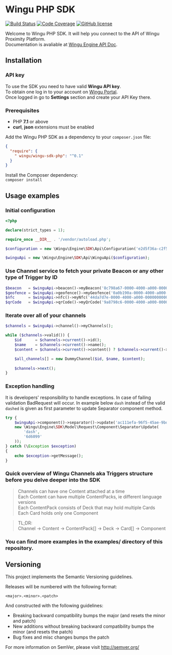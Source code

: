 # Wingu PHP SDK

[![Build Status](https://travis-ci.org/wingu-GmbH/wingu-sdk-php.png?branch=master)](https://travis-ci.org/wingu-GmbH/wingu-sdk-php)
[![Code Coverage](https://codecov.io/gh/wingu-GmbH/wingu-sdk-php/branch/master/graph/badge.svg)](https://codecov.io/gh/wingu-GmbH/wingu-sdk-php)
[![GitHub license](https://img.shields.io/github/license/wingu-GmbH/wingu-sdk-php.svg)](https://github.com/wingu-GmbH/wingu-sdk-php/blob/master/LICENSE.md)

Welcome to Wingu PHP SDK. It will help you connect to the API of Wingu Proximity Platform.  
Documentation is avaliable at [Wingu Engine API Doc](https://wingu-engine.de/api/doc).

## Installation

### API key

To use the SDK you need to have valid **Wingu API key**.  
To obtain one log in to your account on [Wingu Portal](https://wingu-portal.de).  
Once logged in go to **Settings** section and create your API Key there.

### Prerequisites

* PHP **7.1** or above
* **curl**, **json** extensions must be enabled

Add the Wingu PHP SDK as a dependency to your `composer.json` file:
```json
{
  "require": {
    " wingu/wingu-sdk-php": "^0.1"
  }
}
```

Install the Composer dependency:  
```composer install```

## Usage examples

### Initial configuration

```php
<?php

declare(strict_types = 1);

require_once __DIR__ . '/vendor/autoload.php';

$configuration = new \Wingu\Engine\SDK\Api\Configuration('e2d5f36a-c2f5-11e8-a355-529269fb1459');

$winguApi = new \Wingu\Engine\SDK\Api\WinguApi($configuration);
```

### Use Channel service to fetch your private Beacon or any other type of Trigger by ID

```php
$beacon   = $winguApi->beacon()->myBeacon('8c798a67-0000-4000-a000-000000000001');
$geofence = $winguApi->geofence()->myGeofence('0a0b190a-0000-4000-a000-000000000001');
$nfc      = $winguApi->nfc()->myNfc('44da7d7e-0000-4000-a000-000000000001');
$qrCode   = $winguApi->qrCode()->myQrCode('9a8798c6-0000-4000-a000-000000000001');
```

### Iterate over all of your channels

```php
$channels = $winguApi->channel()->myChannels();

while ($channels->valid()) {
    $id      = $channels->current()->id();
    $name    = $channels->current()->name();
    $content = $channels->current()->content() ? $channels->current()->content()->id() : 'No content attached';

    $all_channels[] = new DummyChannel($id, $name, $content);
   
    $channels->next();
}
```

### Exception handling

It is developers' responsibility to handle exceptions. In case of failing validation BadRequest will occur. In example below `dash` instead of the valid `dashed` is given as first parameter to update Separator component method.

```php
try {
    $winguApi->component()->separator()->update('ac111efa-96f5-45ae-9bd2-c32c82c5c6c7',
    new \Wingu\Engine\SDK\Model\Request\Component\Separator\Update(
        'dash',
        '6d6099'
    ));
} catch (\Exception $exception)
{
    echo $exception->getMessage();
}
```

### Quick overview of Wingu Channels aka Triggers structure before you delve deeper into the SDK

> Channels can have one Content attached at a time  
> Each Content can have multiple ContentPacks, ie different language versions  
> Each ContentPack consists of Deck that may hold multiple Cards  
> Each Card holds only one Component  

> TL;DR:  
> Channel -> Content -> ContentPack[] -> Deck -> Card[] -> Component

### You can find more examples in the **examples/** directory of this repository.

## Versioning

This project implements the Semantic Versioning guidelines.

Releases will be numbered with the following format:

`<major>.<minor>.<patch>`

And constructed with the following guidelines:

* Breaking backward compatibility bumps the major (and resets the minor and patch)
* New additions without breaking backward compatibility bumps the minor (and resets the patch)
* Bug fixes and misc changes bumps the patch

For more information on SemVer, please visit http://semver.org/
